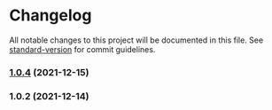 # Changelog

All notable changes to this project will be documented in this file. See [standard-version](https://github.com/conventional-changelog/standard-version) for commit guidelines.

### [1.0.4](https://github.com/mdornseif/datastore-sequences/compare/v1.0.2...v1.0.4) (2021-12-15)

### 1.0.2 (2021-12-14)
